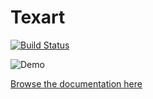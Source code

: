# Texart

[![Build Status](https://dev.azure.com/Texart/Texart/_apis/build/status/Texart.Texart?branchName=master)](https://dev.azure.com/Texart/Texart/_build/latest?definitionId=1&branchName=master)

![Demo](/doc/demo.gif)

[Browse the documentation here](doc/index.md)
